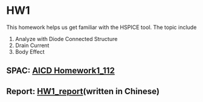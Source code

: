 # HW1
This homework helps us get familiar with the HSPICE tool. The topic include
1. Analyze with Diode Connected Structure 
2. Drain Current
3. Body Effect

## SPAC: [AICD Homework1_112](https://github.com/SamChang03/AIC_2023/blob/main/HW1/AICD%20Homework1_112.pdf)
## Report: [HW1_report](https://github.com/SamChang03/AIC_2023/blob/main/HW1/HW1_110030039_%E5%BC%B5%E8%82%B2%E7%A2%A9.pdf)(written in Chinese)
